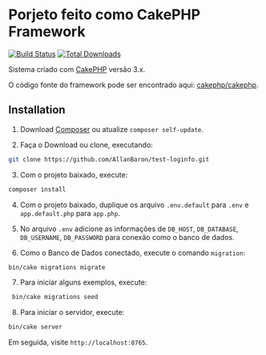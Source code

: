 # Porjeto feito como CakePHP Framework

[![Build Status](https://img.shields.io/travis/cakephp/app/master.svg?style=flat-square)](https://travis-ci.org/cakephp/app)
[![Total Downloads](https://img.shields.io/packagist/dt/cakephp/app.svg?style=flat-square)](https://packagist.org/packages/cakephp/app)

Sistema criado com [CakePHP](https://cakephp.org) versão 3.x.

O código fonte do framework pode ser encontrado aqui: [cakephp/cakephp](https://github.com/cakephp/cakephp).

## Installation	

1. Download [Composer](https://getcomposer.org/doc/00-intro.md) ou atualize `composer self-update`.

2. Faça o Download ou clone, executando:

```bash
git clone https://github.com/AllanBaron/test-loginfo.git
```

3. Com o projeto baixado, execute:

```bash
composer install
```

4. Com o projeto baixado, duplique os arquivo `.env.default` para `.env` e `app.default.php` para `app.php`.

5. No arquivo `.env` adicione as informações de `DB_HOST`, `DB_DATABASE`, `DB_USERNAME`, `DB_PASSWORD` para conexão como o banco de dados.

6. Como o Banco de Dados conectado, execute o comando `migration`:

```bash
bin/cake migrations migrate
```

7. Para iniciar alguns exemplos, execute:

```bash
 bin/cake migrations seed
```

8. Para iniciar o servidor, execute:

```bash
bin/cake server
```

Em seguida, visite `http://localhost:8765`.
